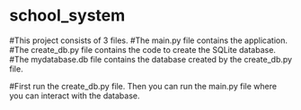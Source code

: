 # school_system

#This project consists of 3 files.
#The main.py file contains the application.
#The create_db.py file contains the code to create the SQLite database.
#The mydatabase.db file contains the database created by the create_db.py file.

#First run the create_db.py file. Then you can run the main.py file where you can interact with the database.
